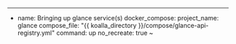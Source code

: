 ---
- name: Bringing up glance service(s)
  docker_compose:
    project_name: glance
    compose_file: "{{ koalla_directory }}/compose/glance-api-registry.yml"
    command: up
    no_recreate: true
~                      
